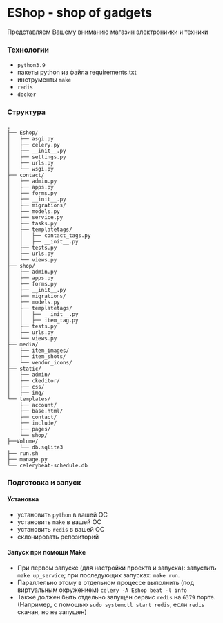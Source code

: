 # EShop - shop of gadgets
Представляем Вашему вниманию магазин электрониики и техники

### Технологии

- `python3.9`
- пакеты python из файла requirements.txt
- инструменты `make`
- `redis`
- `docker`

### Структура

```shell
.
├── Eshop/
│   ├── asgi.py
│   ├── celery.py
│   ├── __init__.py
│   ├── settings.py
│   ├── urls.py
│   └── wsgi.py
├── contact/
│   ├── admin.py
│   ├── apps.py
│   ├── forms.py
│   ├── __init__.py
│   ├── migrations/
│   ├── models.py
│   ├── service.py
│   ├── tasks.py
│   ├── templatetags/
│   │   ├── contact_tags.py
│   │   ├── __init__.py
│   ├── tests.py
│   ├── urls.py
│   └── views.py
├── shop/
│   ├── admin.py
│   ├── apps.py
│   ├── forms.py
│   ├── __init__.py
│   ├── migrations/
│   ├── models.py
│   ├── templatetags/
│   │   ├── __init__.py
│   │   ├── item_tag.py
│   ├── tests.py
│   ├── urls.py
│   └── views.py
├── media/
│   ├── item_images/
│   ├── item_shots/
│   └── vendor_icons/
├── static/
│   ├── admin/
│   ├── ckeditor/
│   ├── css/
│   ├── img/
└── templates/
    ├── account/
    ├── base.html/
    ├── contact/
    ├── include/
    ├── pages/
    └── shop/
├──Volume/
    └── db.sqlite3
├── run.sh
├── manage.py
└── celerybeat-schedule.db
```

### Подготовка и запуск

#### Установка

- установить `python` в вашей ОС
- установить `make` в вашей ОС
- установить `redis` в вашей ОС
- склонировать репозиторий

#### Запуск при помощи Make

- При первом запуске (для настройки проекта и запуска): запустить `make up_service`; при последующих запусках: `make run`.
- Параллельно этому в отдельном процессе выполнить (под виртуальным окружением) `celery -A Eshop beat -l info`
- Также должен быть отдельно запущен сервис `redis` на `6379` порте. (Например, с помощью `sudo systemctl start redis`, если `redis` скачан, но не запущен)
